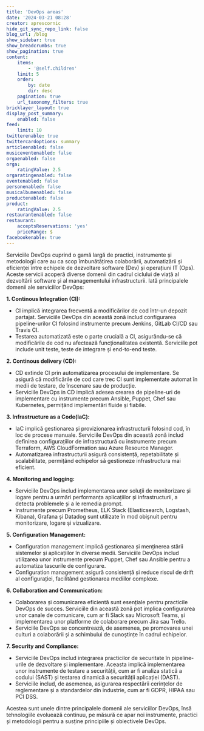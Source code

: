 ```yaml
---
title: 'DevOps areas'
date: '2024-03-21 08:28'
creator: aprescornic
hide_git_sync_repo_link: false
blog_url: /blog
show_sidebar: true
show_breadcrumbs: true
show_pagination: true
content:
    items:
        - '@self.children'
    limit: 5
    order:
        by: date
        dir: desc
    pagination: true
    url_taxonomy_filters: true
bricklayer_layout: true
display_post_summary:
    enabled: false
feed:
    limit: 10
twitterenable: true
twittercardoptions: summary
articleenabled: false
musiceventenabled: false
orgaenabled: false
orga:
    ratingValue: 2.5
orgaratingenabled: false
eventenabled: false
personenabled: false
musicalbumenabled: false
productenabled: false
product:
    ratingValue: 2.5
restaurantenabled: false
restaurant:
    acceptsReservations: 'yes'
    priceRange: $
facebookenable: true
---
```


Serviciile DevOps cuprind o gamă largă de practici, instrumente și metodologii care au ca scop îmbunătățirea colaborării, automatizării și eficienței între echipele de dezvoltare software (Dev) și operațiuni IT (Ops). Aceste servicii acoperă diverse domenii din cadrul ciclului de viață al dezvoltării software și al managementului infrastructurii. Iată principalele domenii ale serviciilor DevOps:

**1. Continous Integration (CI):**
- CI implică integrarea frecventă a modificărilor de cod într-un depozit partajat. Serviciile DevOps din această zonă includ configurarea pipeline-urilor CI folosind instrumente precum Jenkins, GitLab CI/CD sau Travis CI.
- Testarea automatizată este o parte crucială a CI, asigurându-se că modificările de cod nu afectează funcționalitatea existentă. Serviciile pot include unit teste, teste de integrare și end-to-end teste.

**2. Continous delivery (CD):**
- CD extinde CI prin automatizarea procesului de implementare. Se asigură că modificările de cod care trec CI sunt implementate automat în medii de testare, de înscenare sau de producție.
- Serviciile DevOps in CD implică adesea crearea de pipeline-uri de implementare cu instrumente precum Ansible, Puppet, Chef sau Kubernetes, permițând implementări fluide și fiabile.

**3. Infrastructure as a Code(IaC):**
- IaC implică gestionarea și provizionarea infrastructurii folosind cod, în loc de procese manuale. Serviciile DevOps din această zonă includ definirea configurațiilor de infrastructură cu instrumente precum Terraform, AWS CloudFormation sau Azure Resource Manager.
- Automatizarea infrastructurii asigură consistență, repetabilitate și scalabilitate, permițând echipelor să gestioneze infrastructura mai eficient.

**4. Monitoring and logging:**
- Serviciile DevOps includ implementarea unor soluții de monitorizare și logare pentru a urmări performanța aplicațiilor și infrastructurii, a detecta problemele și a le remedia prompt.
- Instrumente precum Prometheus, ELK Stack (Elasticsearch, Logstash, Kibana), Grafana și Datadog sunt utilizate în mod obișnuit pentru monitorizare, logare și vizualizare.

**5. Configuration Management:**
- Configuration management implică gestionarea și menținerea stării sistemelor și aplicațiilor în diverse medii. Serviciile DevOps includ utilizarea unor instrumente precum Puppet, Chef sau Ansible pentru a automatiza tascurile de configurare.
- Configuration management asigură consistență și reduce riscul de drift al configurației, facilitând gestionarea mediilor complexe.

**6. Collaboration and Communication:**
- Colaborarea și comunicarea eficientă sunt esențiale pentru practicile DevOps de succes. Serviciile din această zonă pot implica configurarea unor canale de comunicare, cum ar fi Slack sau Microsoft Teams, și implementarea unor platforme de colaborare precum Jira sau Trello.
- Serviciile DevOps se concentrează, de asemenea, pe promovarea unei culturi a colaborării și a schimbului de cunoștințe în cadrul echipelor.

**7. Security and Compliance:**
- Serviciile DevOps includ integrarea practicilor de securitate în pipeline-urile de dezvoltare și implementare. Aceasta implică implementarea unor instrumente de testare a securității, cum ar fi analiza statică a codului (SAST) și testarea dinamică a securității aplicației (DAST).
- Serviciile includ, de asemenea, asigurarea respectării cerințelor de reglementare și a standardelor din industrie, cum ar fi GDPR, HIPAA sau PCI DSS.

Acestea sunt unele dintre principalele domenii ale serviciilor DevOps, însă tehnologiile evoluează continuu, pe măsură ce apar noi instrumente, practici și metodologii pentru a susține principiile și obiectivele DevOps.